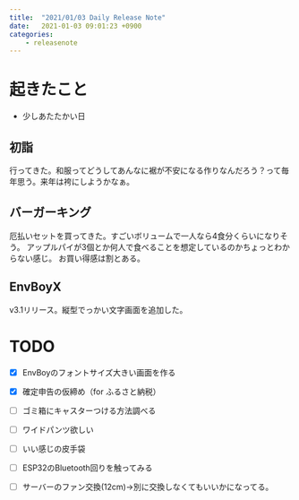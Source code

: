 ```yaml
---
title:  "2021/01/03 Daily Release Note"
date:   2021-01-03 09:01:23 +0900
categories:
    - releasenote
---
```

# 起きたこと

* 少しあたたかい日

## 初詣

行ってきた。和服ってどうしてあんなに裾が不安になる作りなんだろう？って毎年思う。来年は袴にしようかなぁ。

## バーガーキング

厄払いセットを買ってきた。すごいボリュームで一人なら4食分くらいになりそう。
アップルパイが3個とか何人で食べることを想定しているのかちょっとわからない感じ。
お買い得感は割とある。

## EnvBoyX

v3.1リリース。縦型でっかい文字画面を追加した。

# TODO 

- [x] EnvBoyのフォントサイズ大きい画面を作る
- [x] 確定申告の仮締め（for ふるさと納税）
- [ ] ゴミ箱にキャスターつける方法調べる
- [ ] ワイドパンツ欲しい
- [ ] いい感じの皮手袋
- [ ] ESP32のBluetooth回りを触ってみる
- [ ] サーバーのファン交換(12cm)→別に交換しなくてもいいかになってる。

